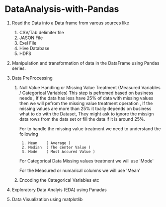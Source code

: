 # DataAnalysis-with-Pandas

1. Read the Data into a Data frame from varous sources like 
    1) CSV/Tab delimiter file 
    2) JASON File 
    3) Exel File
    4) Hive Database 
    5) HDFS
2. Manipulation and transformation of data in the DataFrame using Pandas series. 

3. Data PreProcessing 

    1) Null Value Handling or Missing Value Treatment (Measured Variables / Categorical Variables) 
       This step is pefromed based on business needs , If the data has less have 25% of data with missing values then we will pefrom
       the missing value treatment operation , If the missing values are more than 25% it toally depends on business what to do with the
       Dataset, They might ask to ignore the missign data rows from the data set  or fill the data if it is around 25%.
       
       For to handle the missing value treatment we need to understand the following
       
            1. Mean    ( Average )
            2. Median  ( The center Value )
            3. Mode    ( Most Accured Value ) 
       
       For Categorical Data Missing values treatment we will use 'Mode'
       
       For the Measured or numarical columns we will use 'Mean'  
       
    2) Encoding the Categorical Variables etc

4. Exploratory Data Analyis (EDA) using Panadas

6. Data Visualization using matplotlib
